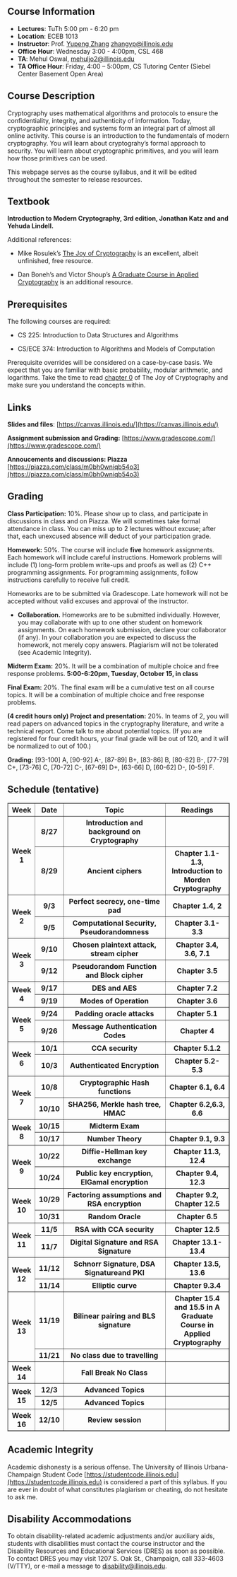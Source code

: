 ## Course Information
- **Lectures**: TuTh 5:00 pm - 6:20 pm
- **Location**: ECEB 1013
- **Instructor**: Prof. [Yupeng Zhang](https://zhangyp.web.illinois.edu/) zhangyp@illinois.edu
- **Office Hour**: Wednesday 3:00 - 4:00pm, CSL 468
- **TA**: Mehul Oswal, mehuljo2@illinois.edu
- **TA Office Hour**:  Friday, 4:00 – 5:00pm, CS Tutoring Center (Siebel Center Basement Open Area)

## Course Description

Cryptography uses mathematical algorithms and protocols to ensure the confidentiality, integrity, and authenticity of information. Today, cryptographic principles and systems form an integral part of almost all online activity. This course is an introduction to the fundamentals of modern cryptography. You will learn about cryptograhy’s formal approach to security. You will learn about cryptographic primitives, and you will learn how those primitives can be used.

This webpage serves as the course syllabus, and it will be edited throughout the semester to release resources.



## Textbook

**Introduction to Modern Cryptography, 3rd edition, Jonathan Katz and and Yehuda Lindell.**

Additional references:
- Mike Rosulek’s [The Joy of Cryptography](https://joyofcryptography.com/) is an excellent, albeit unfinished, free resource.

- Dan Boneh’s and Victor Shoup’s [A Graduate Course in Applied Cryptography](https://toc.cryptobook.us/) is an additional resource.

## Prerequisites
The following courses are required:

- CS 225: Introduction to Data Structures and Algorithms

- CS/ECE 374: Introduction to Algorithms and Models of Computation

Prerequisite overrides will be considered on a case-by-case basis. We expect that you are familiar with basic probability, modular arithmetic, and logarithms. Take the time to read [chapter 0](https://joyofcryptography.com/pdf/chap0.pdf) of The Joy of Cryptography and make sure you understand the concepts within.

## Links

**Slides and files**: [https://canvas.illinois.edu/](https://canvas.illinois.edu/)

**Assignment submission and Grading:** [https://www.gradescope.com/](https://www.gradescope.com/)

**Annoucements and discussions: Piazza** [https://piazza.com/class/m0bh0wniqb54o3](https://piazza.com/class/m0bh0wniqb54o3)

## Grading
**Class Participation:** 10%.  Please show up to class, and participate in discussions in class and on Piazza. We will sometimes take formal attendance in class. You can miss up to 2 lectures without excuse; after that, each unexcused absence will deduct of your participation grade.

**Homework:** 50%. The course will include **five** homework assignments. Each homework will include careful instructions. Homework problems will include (1) long-form problem write-ups and proofs as well as (2) C++ programming assignments. For programming assignments, follow instructions carefully to receive full credit.

Homeworks are to be submitted via Gradescope. Late homework will not be accepted without valid excuses and approval of the instructor.

- **Collaboration.** Homeworks are to be submitted individually. However, you may collaborate with up to one other student on homework assignments. On each homework submission, declare your collaborator (if any). In your collaboration you are expected to discuss the homework, not merely copy answers. Plagiarism will not be tolerated (see Academic Integrity).

**Midterm Exam:** 20%. It will be a combination of multiple choice and free response problems. **5:00-6:20pm, Tuesday, October 15, in class**

**Final Exam:** 20%. The final exam will be a cumulative test on all course topics. It will be a combination of multiple choice and free response problems.


**(4 credit hours only) Project and presentation:** 20%. In teams of 2, you will read papers on advanced topics in the cryptography literature, and write a technical report. Come talk to me about potential topics. (If you are registered for four credit hours, your final grade will be out of 120, and it will be normalized to out of 100.)

**Grading:** [93-100] A, [90-92] A-, [87-89] B+, [83-86] B, [80-82] B-, [77-79] C+, [73-76] C, [70-72] C-, [67-69] D+, [63-66] D, [60-62] D-, [0-59] F.

## Schedule (tentative)

<table style="width: 100%;" border="1">
    <tr>
        <th style="width: 10%;">Week</th>
        <th style="width: 10%;">Date</th>
        <th style="width: 50%;">Topic</th>
        <th style="width: 30%;">Readings</th>
    </tr>
    <tr>
        <th rowspan="2">Week 1</th>
        <th>8/27</th>
        <th>Introduction and background on Cryptography</th>
        <th></th>
    </tr>
     <tr>
        <th>8/29</th>
        <th>Ancient ciphers</th>
        <th>Chapter 1.1-1.3, Introduction to Morden Cryptography</th>
    </tr>
    <tr>
        <th rowspan="2">Week 2</th>
        <th>9/3</th>
        <th>Perfect secrecy, one-time pad</th>
        <th>Chapter 1.4, 2</th>
    </tr>
    <tr>
        <th>9/5</th>
        <th>Computational Security, Pseudorandomness</th>
        <th>Chapter 3.1-3.3</th>
    </tr>
    <tr>
        <th rowspan="2">Week 3</th>
        <th>9/10</th>
        <th>Chosen plaintext attack, stream cipher</th>
        <th>Chapter 3.4, 3.6, 7.1</th>
    </tr>
    <tr>
        <th>9/12</th>
        <th>Pseudorandom Function and Block cipher</th>
        <th>Chapter 3.5</th>
    </tr>
    <tr>
        <th rowspan="2">Week 4</th>
        <th>9/17</th>
        <th>DES and AES</th>
        <th>Chapter 7.2</th>
    </tr>
    <tr>
        <th>9/19</th>
        <th>Modes of Operation</th>
        <th>Chapter 3.6</th>
    </tr>
    <tr>
        <th rowspan="2">Week 5</th>
        <th>9/24</th>
        <th>Padding oracle attacks</th>
        <th>Chapter 5.1</th>
    </tr>
    <tr>
        <th>9/26</th>
        <th>Message Authentication Codes</th>
        <th>Chapter 4</th>
    </tr>
    <tr>
        <th rowspan="2">Week 6</th>
        <th>10/1</th>
        <th>CCA security</th>
        <th>Chapter 5.1.2</th>
    </tr>
    <tr>
        <th>10/3</th>
        <th>Authenticated Encryption</th>
        <th>Chapter 5.2-5.3</th>
    </tr>
    <tr>
        <th rowspan="2">Week 7</th>
        <th>10/8</th>
        <th>Cryptographic Hash functions</th>
        <th>Chapter 6.1, 6.4</th>
    </tr>
    <tr>
        <th>10/10</th>
        <th>SHA256, Merkle hash tree, HMAC</th>
        <th>Chapter 6.2,6.3, 6.6</th>
    </tr>
    <tr>
        <th rowspan="2">Week 8</th>
        <th> 10/15 </th>
        <th><b>Midterm Exam</b></th>
        <th></th>
    </tr>
    <tr>
        <th>10/17</th>
        <th>Number Theory</th>
        <th>Chapter 9.1, 9.3</th>
    </tr>
    <tr>
        <th rowspan="2">Week 9</th>
        <th> 10/22 </th>
        <th>Diffie-Hellman key exchange</th>
        <th>Chapter 11.3, 12.4</th>
    </tr>
    <tr>
        <th>10/24</th>
        <th>Public key encryption, ElGamal encryption</th>
        <th>Chapter 9.4, 12.3</th>
    </tr>
    <tr>
        <th rowspan="2">Week 10</th>
        <th> 10/29 </th>
        <th>Factoring assumptions and RSA encryption</th>
        <th>Chapter 9.2, Chapter 12.5</th>
    </tr>
    <tr>
        <th>10/31</th>
        <th>Random Oracle</th>
        <th>Chapter 6.5</th>
    </tr>
    <tr>
        <th rowspan="2">Week 11</th>
        <th>11/5</th>
        <th>RSA with CCA security</th>
        <th>Chapter 12.5</th>
    </tr>
    <tr>
        <th>11/7</th>
        <th>Digital Signature and RSA Signature</th>
        <th>Chapter 13.1-13.4</th>
    </tr>
    <tr>
        <th rowspan="2">Week 12</th>
        <th>11/12</th>
        <th>Schnorr Signature, DSA Signatureand PKI</th>
        <th>Chapter 13.5, 13.6</th>
    </tr>
    <tr>
        <th>11/14</th>
        <th>Elliptic curve</th>
        <th>Chapter 9.3.4</th>
    </tr>
    <tr>
        <th rowspan="2">Week 13</th>
        <th>11/19</th>
        <th>Bilinear pairing and BLS signature</th>
        <th>Chapter 15.4 and 15.5 in A Graduate Course in Applied Cryptography</th>
    </tr>   
    <tr>
        <th>11/21</th>
        <th>No class due to travelling</th>
        <th></th>
    </tr>
    <tr>
        <th>Week 14</th>
        <th></th>
        <th>Fall Break No Class</th>
        <th></th>
    </tr>
    <tr>
        <th rowspan="2">Week 15</th>
        <th>12/3</th>
        <th>Advanced Topics</th>
        <th></th>
    </tr>
    <tr>
        <th>12/5</th>
        <th>Advanced Topics</th>
        <th></th>
    </tr>
    <tr>
        <th>Week 16</th>
        <th>12/10</th>
        <th>Review session</th>
        <th></th>
    </tr>
</table>




## Academic Integrity

Academic dishonesty is a serious offense. The University of Illinois Urbana-Champaign Student Code [https://studentcode.illinois.edu](https://studentcode.illinois.edu) is considered a part of this syllabus. If you are ever in doubt of what constitutes plagiarism or cheating, do not hesitate to ask me.

## Disability Accommodations

To obtain disability-related academic adjustments and/or auxiliary aids, students with disabilities must contact the course instructor and the Disability Resources and Educational Services (DRES) as soon as possible. To contact DRES you may visit 1207 S. Oak St., Champaign, call 333-4603 (V/TTY), or e-mail a message to [disability@illinois.edu](disability@illinois.edu).
